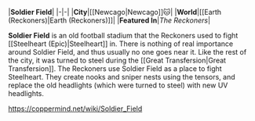 |**Soldier Field**|
|-|-|
|**City**|[[Newcago\|Newcago]]🐱︎|
|**World**|[[Earth (Reckoners)\|Earth (Reckoners)]]|
|**Featured In**|*The Reckoners*|

**Soldier Field** is an old football stadium that the Reckoners used to fight [[Steelheart (Epic)\|Steelheart]] in.
There is nothing of real importance around Soldier Field, and thus usually no one goes near it. Like the rest of the city, it was turned to steel during the [[Great Transfersion\|Great Transfersion]].
The Reckoners use Soldier Field as a place to fight Steelheart. They create nooks and sniper nests using the tensors, and replace the old headlights (which were turned to steel) with new UV headlights.



https://coppermind.net/wiki/Soldier_Field